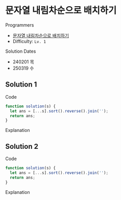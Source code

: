 # 문자열 내림차순으로 배치하기

Programmers

- [문자열 내림차순으로 배치하기](https://school.programmers.co.kr/learn/courses/30/lessons/12917)
- Difficulty: `Lv. 1`

Solution Dates

- 240201 목
- 250319 수

## Solution 1

Code

```javascript
function solution(s) {
  let ans = [...s].sort().reverse().join('');
  return ans;
}
```

Explanation

## Solution 2

Code

```javascript
function solution(s) {
  let ans = [...s].sort().reverse().join('');
  return ans;
}
```

Explanation
